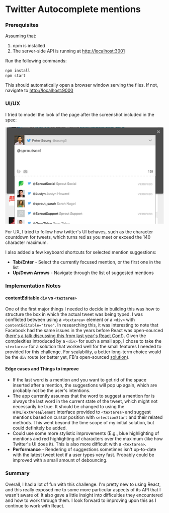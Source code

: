 # Twitter Autocomplete mentions

### Prerequisites

Assuming that:

1. npm is installed
2. The server-side API is running at <http://localhost:3001>

Run the following commands:

```
npm install
npm start
```

This should automatically open a browser window serving the files. If not, navigate to <http://localhost:9000>

### UI/UX

I tried to model the look of the page after the screenshot included in the spec:

![alt text](./md-assets/screenshot.png)

For UX, I tried to follow how twitter's UI behaves, such as the character countdown for tweets, which turns red as you meet or exceed the 140 character maximum.

I also added a few keyboard shortcuts for selected mention suggestions:

* **Tab/Enter** - Select the currently focused mention, or the first one in the list
* **Up/Down Arrows** - Navigate through the list of suggested mentions

### Implementation Notes

#### contentEditable `div` vs `<textarea>`
One of the first major things I needed to decide in building this was how to structure the box in which the actual tweet was being typed. I was conflicted between using a `<textarea>` element or a `<div>` with `contentEditable="true"`. In researching this, it was interesting to note that Facebook had the same issues in the years before React was open-sourced ([here's a talk discussing this from last year's React Conf](https://www.youtube.com/watch?v=feUYwoLhE_4)). Given the complexities introduced by a `<div>` for such a small app, I chose to take the `<textarea>` for a solution that worked well for the small features I needed to provided for this challenge. For scalability, a better long-term choice would be the `div` route (or better yet, FB's open-sourced [solution](https://facebook.github.io/draft-js/)).

#### Edge cases and Things to improve

* If the last word is a mention and you want to get rid of the space inserted after a mention, the suggestions will pop up again, which are probably not be the user's intentions.
* The app currently assumes that the word to suggest a mention for is always the last word in the current state of the tweet, which might not necessarily be true. It should be changed to using the `HTMLTextAreaElement` interface provided to `<textarea>` and suggest mentions based on cursor position with `selectionStart` and their related methods. This went beyond the time scope of my initial solution, but could definitely be added.
* Could use some more stylistic improvements (E.g., blue highlighting of mentions and red highlighting of characters over the maximum (like how Twitter's UI does it). This is also more difficult with a `<textarea>`.
* **Performance** - Rendering of suggestions sometimes isn't up-to-date with the latest tweet text if a user types very fast. Probably could be improved with a small amount of debouncing.

### Summary

Overall, I had a lot of fun with this challenge. I'm pretty new to using React, and this really exposed me to some more particular aspects of its API that I wasn't aware of. It also gave a little insight into difficulties they encountered and how to work through them. I look forward to improving upon this as I continue to work with React.
